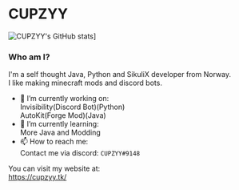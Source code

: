 # CUPZYY

![CUPZYY's GitHub stats](https://github-readme-stats.vercel.app/api?username=CUPZYY&count_private=true&show_icons=true&theme=dark)]

### Who am I?
I'm a self thought Java, Python and SikuliX developer from Norway.<br />I like making minecraft mods and discord bots.


- 🔭 I’m currently working on: <br />
Invisibility(Discord Bot)(Python)<br />
AutoKit(Forge Mod)(Java)
- 🌱 I’m currently learning: <br />
More Java and Modding
- 📫 How to reach me: <br />
Contact me via discord: `CUPZYY#9148`


You can visit my website at: <br />
https://cupzyy.tk/

